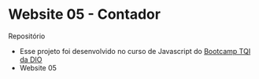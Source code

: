 # Website 05 - Contador

Repositório
- Esse projeto foi desenvolvido no curso de Javascript do [Bootcamp TQI da DIO](https://www.dio.me/bootcamp/tqi-fullstack-developer)
- Website 05